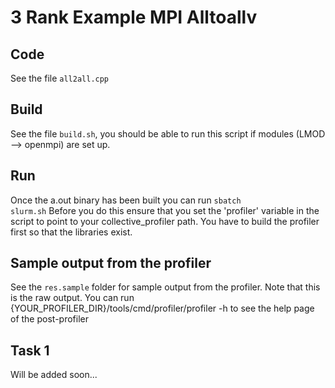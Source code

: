 # 3 Rank Example MPI Alltoallv

## Code
See the file `all2all.cpp`

## Build
See the file `build.sh`, you should be able to run this script if modules (LMOD --> openmpi) are set up.

## Run
Once the a.out binary has been built you can run <code>sbatch slurm.sh</code>
Before you do this ensure that you set the 'profiler' variable in the script to point to your collective_profiler path.
You have to build the profiler first so that the libraries exist.

## Sample output from the profiler
See the `res.sample` folder for sample output from the profiler. 
Note that this is the raw output. You can run {YOUR_PROFILER_DIR}/tools/cmd/profiler/profiler -h to see the help page of the post-profiler

## Task 1 
Will be added soon...
